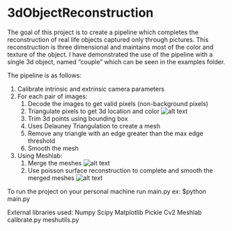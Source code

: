 # 3dObjectReconstruction
The goal of this project is to create a pipeline which completes the reconstruction of real life objects captured only through pictures. This reconstruction is three dimensional and maintains most of the color and texture of the object. I have demonstrated the use of the pipeline with a single 3d object, named “couple” which can be seen in the examples folder.

The pipeline is as follows:


1. Calibrate intrinsic and extrinsic camera parameters
1. For each pair of images:
    1. Decode the images to get valid pixels (non-background pixels)
    1. Triangulate pixels to get 3d location and color
    ![alt text](https://github.com/ConnorBurnsCoder/3dObjectReconstruction/Examples/images/blob/main/no_bb.png?raw=true)
    1. Trim 3d points using bounding box
    1. Uses Delauney Triangulation to create a mesh
    1. Remove any triangle with an edge greater than the max edge threshold
    1. Smooth the mesh
1. Using Meshlab:
    1. Merge the meshes
    ![alt text](https://github.com/ConnorBurnsCoder/3dObjectReconstruction/Examples/images/blob/main/merged_back.png?raw=true)
    1. Use poisson surface reconstruction to complete and smooth the merged meshes
    ![alt text](https://github.com/ConnorBurnsCoder/3dObjectReconstruction/Examples/images/blob/main/final_back.png?raw=true)

To run the project on your personal machine run main.py
ex: $python main.py

External libraries used:
Numpy
Scipy
Matplotlib
Pickle
Cv2
Meshlab
calibrate.py
meshutils.py
